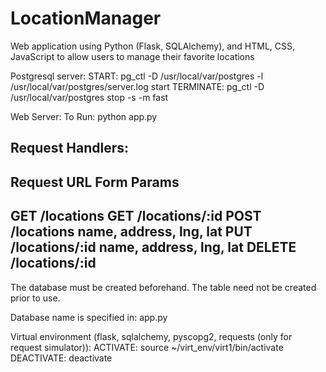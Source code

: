 LocationManager
===============

Web application using Python (Flask, SQLAlchemy), and HTML, CSS, JavaScript to allow users to manage their favorite locations



Postgresql server:
START: 		pg_ctl -D /usr/local/var/postgres -l /usr/local/var/postgres/server.log start
TERMINATE: 	pg_ctl -D /usr/local/var/postgres stop -s -m fast


Web Server:
To Run: python app.py

Request Handlers:
-------------------------------------------------------
Request		URL					Form Params
-------------------------------------------------------
GET	 		/locations
GET			/locations/:id
POST		/locations			name, address, lng, lat
PUT			/locations/:id		name, address, lng, lat
DELETE		/locations/:id
-------------------------------------------------------

The database must be created beforehand. The table need not be created prior to use.

Database name is specified in: app.py


Virtual environment (flask, sqlalchemy, pyscopg2, requests (only for request simulator)):
ACTIVATE: 	source ~/virt_env/virt1/bin/activate
DEACTIVATE:	deactivate

